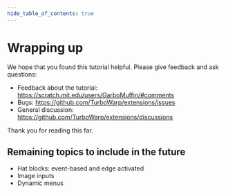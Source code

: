 ```yaml
---
hide_table_of_contents: true
---
```


# Wrapping up

We hope that you found this tutorial helpful. Please give feedback and ask questions:

 - Feedback about the tutorial: https://scratch.mit.edu/users/GarboMuffin/#comments
 - Bugs: https://github.com/TurboWarp/extensions/issues
 - General discussion: https://github.com/TurboWarp/extensions/discussions

Thank you for reading this far.

## Remaining topics to include in the future

 - Hat blocks: event-based and edge activated
 - Image inputs
 - Dynamic menus
